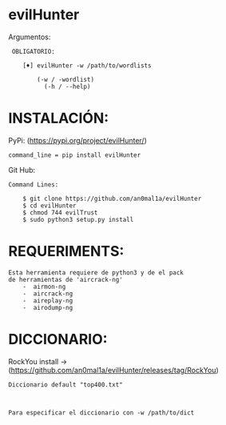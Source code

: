 # evilHunter



Argumentos:
    
     OBLIGATORIO:
        
        [♦] evilHunter -w /path/to/wordlists
        
            (-w / -wordlist)
              (-h / --help)
              
# INSTALACIÓN:

PyPi: (https://pypi.org/project/evilHunter/)

    command_line = pip install evilHunter

Git Hub:

    Command Lines:
    
        $ git clone https://github.com/an0mal1a/evilHunter
        $ cd evilHunter
        $ chmod 744 evilTrust
        $ sudo python3 setup.py install



# REQUERIMENTS:

    Esta herramienta requiere de python3 y de el pack
    de herramientas de 'aircrack-ng'
        -  airmon-ng
        -  aircrack-ng
        -  aireplay-ng
        -  airodump-ng
               
# DICCIONARIO: 
RockYou install -> (https://github.com/an0mal1a/evilHunter/releases/tag/RockYou)

    Diccionario default "top400.txt"
    
    
    
    Para especificar el diccionario con -w /path/to/dict
